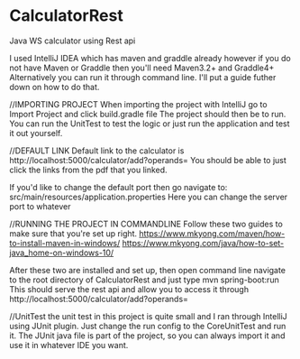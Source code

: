# CalculatorRest
Java WS calculator using Rest api


I used IntelliJ IDEA which has maven and graddle already
however if you do not have Maven or Graddle then you'll need Maven3.2+ and Graddle4+
Alternatively you can run it through command line. I'll put a guide futher down on how to do that.


//IMPORTING PROJECT
When importing the project with IntelliJ go to Import Project and click build.gradle file
The project should then be to run. You can run the UnitTest to test the logic or just run the application and test it out yourself.

//DEFAULT LINK
Default link to the calculator is http://localhost:5000/calculator/add?operands=
You should be able to just click the links from the pdf that you linked. 

If you'd like to change the default port then go navigate to:
src/main/resources/application.properties
Here you can change the server port to whatever

//RUNNING THE PROJECT IN COMMANDLINE
Follow these two guides to make sure that you're set up right. 
https://www.mkyong.com/maven/how-to-install-maven-in-windows/
https://www.mkyong.com/java/how-to-set-java_home-on-windows-10/

After these two are installed and set up, then open command line navigate to the root directory of CalculatorRest
and just type mvn spring-boot:run
This should serve the rest api and allow you to access it through http://localhost:5000/calculator/add?operands=

//UnitTest
the unit test in this project is quite small and I ran through IntelliJ using JUnit plugin.
Just change the run config to the CoreUnitTest and run it. The JUnit java file is part of the project, 
so you can always import it and use it in whatever IDE you want. 
